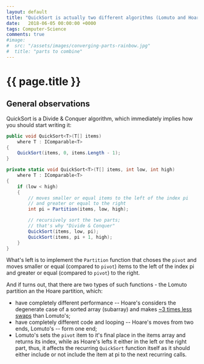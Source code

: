 ```yaml
---
layout: default
title: "QuickSort is actually two different algorithms (Lomuto and Hoare)"
date:   2018-06-05 00:00:00 +0000
tags: Computer-Science
comments: true
#image:
#  src: "/assets/images/converging-parts-rainbow.jpg"
#  title: "parts to combine"
---
```


# {{ page.title }}

## General observations

QuickSort is a Divide & Conquer algorithm, which immediately implies how you should start writing it:

```csharp
public void QuickSort<T>(T[] items)
    where T : IComparable<T>
{
    QuickSort(items, 0, items.Length - 1);
}

private static void QuickSort<T>(T[] items, int low, int high)
    where T : IComparable<T>
{
    if (low < high)
    {
        // moves smaller or equal items to the left of the index pi
        // and greater or equal to the right
        int pi = Partition(items, low, high);

        // recursively sort the two parts;
        // that's why "Divide & Conquer"
        QuickSort(items, low, pi);
        QuickSort(items, pi + 1, high);
    }
}
```

What's left is to implement the `Partition` function that choses the `pivot` and moves smaller or equal (compared to `pivot`) items to the left of the index pi and greater or equal (compared to `pivot`) to the right.

And if turns out, that there are two types of such functions - the Lomuto partition an the Hoare partition, which:
* have completely different performance -- Hoare's considers the degenerate case of a sorted array (subarray) and makes [~3 times less swaps](https://cs.stackexchange.com/a/11550) than Lomuto's;
* have completely different code and looping -- Hoare's moves from two ends, Lomuto's -- form one end;
* Lomuto's sets the `pivot` item to it's final place in the items array and returns its index, while as Hoare's lefts it either in the left or the right part, thus, it affects the recurring `QuickSort` function itself as it should either include or not include the item at pi to the next recurring calls.
